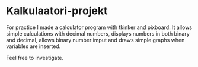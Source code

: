 Kalkulaatori-projekt
====================
For practice I made a calculator program with tkinker and pixboard.
It allows simple calculations with decimal numbers, displays numbers in both binary and decimal,
allows binary number imput and draws simple graphs when variables are inserted.

Feel free to investigate.
